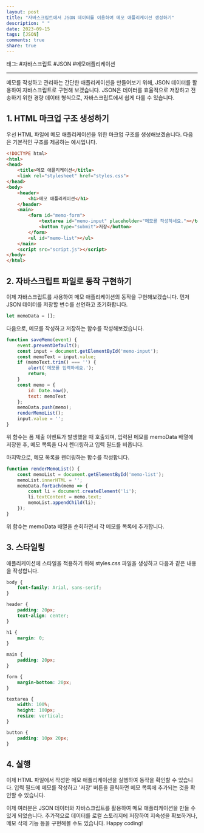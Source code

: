```yaml
---
layout: post
title: "자바스크립트에서 JSON 데이터를 이용하여 메모 애플리케이션 생성하기"
description: " "
date: 2023-09-15
tags: [JSON]
comments: true
share: true
---
```


태그: #자바스크립트 #JSON #메모애플리케이션

---

메모를 작성하고 관리하는 간단한 애플리케이션을 만들어보기 위해, JSON 데이터를 활용하여 자바스크립트로 구현해 보겠습니다. JSON은 데이터를 효율적으로 저장하고 전송하기 위한 경량 데이터 형식으로, 자바스크립트에서 쉽게 다룰 수 있습니다.

## 1. HTML 마크업 구조 생성하기

우선 HTML 파일에 메모 애플리케이션을 위한 마크업 구조를 생성해보겠습니다. 다음은 기본적인 구조를 제공하는 예시입니다.

```html
<!DOCTYPE html>
<html>
<head>
    <title>메모 애플리케이션</title>
    <link rel="stylesheet" href="styles.css">
</head>
<body>
    <header>
        <h1>메모 애플리케이션</h1>
    </header>
    <main>
        <form id="memo-form">
            <textarea id="memo-input" placeholder="메모를 작성하세요."></textarea>
            <button type="submit">저장</button>
        </form>
        <ul id="memo-list"></ul>
    </main>
    <script src="script.js"></script>
</body>
</html>
```

## 2. 자바스크립트 파일로 동작 구현하기

이제 자바스크립트를 사용하여 메모 애플리케이션의 동작을 구현해보겠습니다. 먼저 JSON 데이터를 저장할 변수를 선언하고 초기화합니다.

```javascript
let memoData = [];
```

다음으로, 메모를 작성하고 저장하는 함수를 작성해보겠습니다.

```javascript
function saveMemo(event) {
    event.preventDefault();
    const input = document.getElementById('memo-input');
    const memoText = input.value;
    if (memoText.trim() === '') {
        alert('메모를 입력하세요.');
        return;
    }
    const memo = {
        id: Date.now(),
        text: memoText
    };
    memoData.push(memo);
    renderMemoList();
    input.value = '';
}
```

위 함수는 폼 제출 이벤트가 발생했을 때 호출되며, 입력된 메모를 memoData 배열에 저장한 후, 메모 목록을 다시 렌더링하고 입력 필드를 비웁니다.

마지막으로, 메모 목록을 렌더링하는 함수를 작성합니다.

```javascript
function renderMemoList() {
    const memoList = document.getElementById('memo-list');
    memoList.innerHTML = '';
    memoData.forEach(memo => {
        const li = document.createElement('li');
        li.textContent = memo.text;
        memoList.appendChild(li);
    });
}
```

위 함수는 memoData 배열을 순회하면서 각 메모를 목록에 추가합니다.

## 3. 스타일링

애플리케이션에 스타일을 적용하기 위해 styles.css 파일을 생성하고 다음과 같은 내용을 작성합니다.

```css
body {
    font-family: Arial, sans-serif;
}

header {
    padding: 20px;
    text-align: center;
}

h1 {
    margin: 0;
}

main {
    padding: 20px;
}

form {
    margin-bottom: 20px;
}

textarea {
    width: 100%;
    height: 100px;
    resize: vertical;
}

button {
    padding: 10px 20px;
}
```

## 4. 실행

이제 HTML 파일에서 작성한 메모 애플리케이션을 실행하여 동작을 확인할 수 있습니다. 입력 필드에 메모를 작성하고 '저장' 버튼을 클릭하면 메모 목록에 추가되는 것을 확인할 수 있습니다.

이제 여러분은 JSON 데이터와 자바스크립트를 활용하여 메모 애플리케이션을 만들 수 있게 되었습니다. 추가적으로 데이터를 로컬 스토리지에 저장하여 지속성을 확보하거나, 메모 삭제 기능 등을 구현해볼 수도 있습니다. Happy coding!